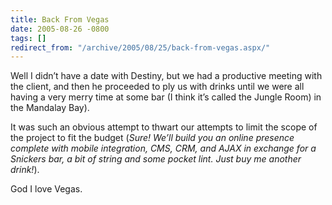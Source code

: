 ```yaml
---
title: Back From Vegas
date: 2005-08-26 -0800
tags: []
redirect_from: "/archive/2005/08/25/back-from-vegas.aspx/"
---
```


Well I didn’t have a date with Destiny, but we had a productive meeting
with the client, and then he proceeded to ply us with drinks until we
were all having a very merry time at some bar (I think it’s called the
Jungle Room) in the Mandalay Bay).

It was such an obvious attempt to thwart our attempts to limit the scope
of the project to fit the budget (*Sure! We’ll build you an online
presence complete with mobile integration, CMS, CRM, and AJAX in
exchange for a Snickers bar, a bit of string and some pocket lint. Just
buy me another drink!*).

God I love Vegas.

